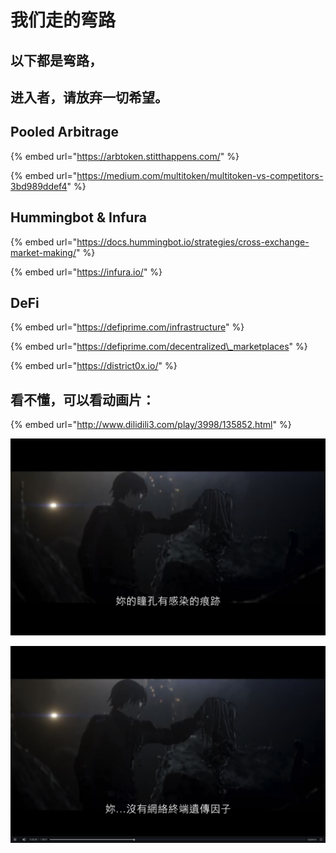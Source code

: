 # 我们走的弯路

## 以下都是弯路，

## 进入者，请放弃一切希望。

## Pooled Arbitrage

{% embed url="https://arbtoken.stitthappens.com/" %}

{% embed url="https://medium.com/multitoken/multitoken-vs-competitors-3bd989ddef4" %}

## Hummingbot & Infura

{% embed url="https://docs.hummingbot.io/strategies/cross-exchange-market-making/" %}

{% embed url="https://infura.io/" %}

## DeFi

{% embed url="https://defiprime.com/infrastructure" %}

{% embed url="https://defiprime.com/decentralized\_marketplaces" %}

{% embed url="https://district0x.io/" %}

## 看不懂，可以看动画片：

{% embed url="http://www.dilidili3.com/play/3998/135852.html" %}

![](.gitbook/assets/ping-mu-kuai-zhao-20200330-xia-wu-9.39.59.png)

![](.gitbook/assets/ping-mu-kuai-zhao-20200330-xia-wu-9.40.19.png)

